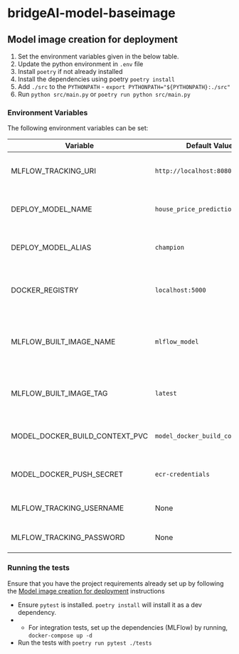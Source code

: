 # bridgeAI-model-baseimage

## Model image creation for deployment

1. Set the environment variables given in the below table.
2. Update the python environment in `.env` file
3. Install `poetry` if not already installed
4. Install the dependencies using poetry `poetry install`
5. Add `./src` to the `PYTHONPATH` - `export PYTHONPATH="${PYTHONPATH}:./src"`
6. Run `python src/main.py` or `poetry run python src/main.py`


### Environment Variables

The following environment variables can be set:

| Variable                       | Default Value                    | Description                                   |
|--------------------------------|----------------------------------|-----------------------------------------------|
| MLFLOW_TRACKING_URI            | `http://localhost:8080`          | The URI for the MLflow tracking server        |
| DEPLOY_MODEL_NAME              | `house_price_prediction_prod`    | The name of the model to be deployed          |
| DEPLOY_MODEL_ALIAS             | `champion`                       | The alias for the deployed model              |
| DOCKER_REGISTRY                | `localhost:5000`                 | The Docker registry where images are stored   |
| MLFLOW_BUILT_IMAGE_NAME        | `mlflow_model`                   | The name of the MLflow model Docker image     |
| MLFLOW_BUILT_IMAGE_TAG         | `latest`                         | The tag for the MLflow model Docker image     |
| MODEL_DOCKER_BUILD_CONTEXT_PVC | `model_docker_build_context_pvc` | Name of the PVC allocated for this DAG        |
| MODEL_DOCKER_PUSH_SECRET       | `ecr-credentials`                | Name of the secret to authenticate ECR access | 
| MLFLOW_TRACKING_USERNAME       | None                             | MLFlow tracking username                      | 
| MLFLOW_TRACKING_PASSWORD       | None                             | MLFlow tracking password                      | 



### Running the tests

Ensure that you have the project requirements already set up by following the [Model image creation for deployment](#model-image-creation-for-deployment) instructions
- Ensure `pytest` is installed. `poetry install` will install it as a dev dependency.
- - For integration tests, set up the dependencies (MLFlow) by running, `docker-compose up -d`
- Run the tests with `poetry run pytest ./tests`
